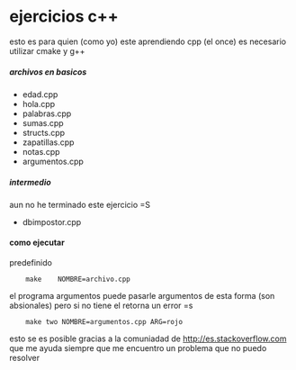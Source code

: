 # ejercicios c++
esto es para quien (como yo) este aprendiendo cpp (el once)
es necesario utilizar cmake y g++

##### archivos en basicos

* edad.cpp
* hola.cpp
* palabras.cpp
* sumas.cpp
* structs.cpp
* zapatillas.cpp
* notas.cpp
* argumentos.cpp

##### intermedio

aun no he terminado este ejercicio =S

* dbimpostor.cpp

#### como ejecutar

predefinido
```
    make 	NOMBRE=archivo.cpp 
```
el programa argumentos puede pasarle argumentos de esta forma (son absionales) pero si
no tiene el retorna un error =s
```
    make two NOMBRE=argumentos.cpp ARG=rojo 
```

esto se es posible gracias a la comuniadad de http://es.stackoverflow.com que me ayuda 
siempre que me encuentro un problema que no puedo resolver